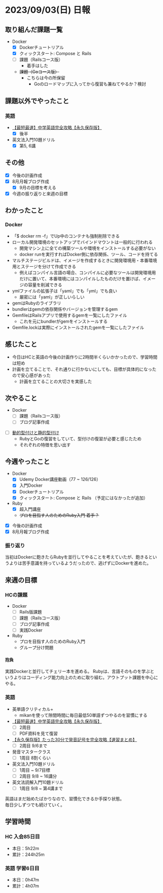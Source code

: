 # 2023/09/03(日) 日報

## 取り組んだ課題一覧

- Docker
  - [x] Dockerチュートリアル
  - [x] クィックスタート: Compose と Rails
  - [ ] 課題（Railsコース版）
    - 着手はした
  - ~~課題（Goコース版）~~
    - こちらは今の所保留
      - Goのロードマップに入ってから復習も兼ねてやるか？検討

## 課題以外でやったこと

### 英語

- [【最短最速】中学英語完全攻略【永久保存版】](https://youtu.be/-d-CgIl1ce4?si=zrok9COv967OIJQ7)
  - [x] 後半
- 英文法入門10題ドリル
  - [x] 第5, 6講

## その他

- [x] 今後の計画作成
- [x] 8月月報ブログ作成
  - [x] 9月の目標を考える
- [x] 今週の振り返りと来週の目標

## わかったこと

### Docker

- 「$ docker rm -f」でUp中のコンテナも強制削除できる
- ローカル開発環境のセットアップでバインドマウントは一般的に行われる
  - 開発マシン上に全ての構築ツールや環境をインストールする必要がない
  - docker runを実行すればDocker側に依存関係、ツール、コードを持てる
- マルチステージビルドは、イメージを作成するときに開発環境用・本番環境用とステージを分けて作成できる
  - 例えばコンパイル言語の場合、コンパイルに必要なツールは開発環境用だけに置いて、本番環境にはコンパイルしたものだけを置けば、イメージの容量を削減できる
- ymlファイルの拡張子は「yaml」でも「yml」でも良い
  - 厳密には「yaml」が正しいらしい
- gemはRubyのライブラリ
- bundlerはgemの依存関係やバージョンを管理するgem
- GemfileはRailsアプリで使用するgemを一覧にしたファイル
  - これを元にbundlerがgemをインストールする
- Gemfile.lockは実際にインストールされたgemを一覧にしたファイル

## 感じたこと

- 今日はHCと英語の今後の計画作りに2時間半くらいかかったので、学習時間は短め
- 計画を立てることで、それ通りに行かないにしても、目標が具体的になったので安心感があった
  - 計画を立てることの大切さを実感した

## 次やること

- Docker
  - [ ] 課題（Railsコース版）
  - [ ] ブログ記事作成

- [ ] [動的型付けと静的型付け](https://qiita.com/toryuneko/items/c023031b61886cae2a99)
  - RubyとGoの復習をしていて、型付けの復習が必要と感じたため
  - それぞれの特徴を思い出す

## 今週やったこと

- Docker
  - [x] Udemy Docker講座動画（77 ~ 126/126）
  - [x] 入門Docker
  - [x] Dockerチュートリアル
  - [x] クィックスタート: Compose と Rails （予定にはなかったが追加）
- Ruby
  - [x] 超入門講座
  - ~~プロを目指す人のためのRuby入門 着手？~~
- [x] 今後の計画作成
- [x] 8月月報ブログ作成

### 振り返り

当初はDockerに飽きたらRubyを並行してやることを考えていたが、飽きるというよりは苦手意識を持っているようだったので、逃げずにDockerを進めた。  

## 来週の目標

### HCの課題

- Docker
  - [ ] Rails版課題
  - [ ] 課題（Railsコース版）
  - [ ] ブログ記事作成
  - [ ] 実践Docker

- Ruby
  - プロを目指す人のためのRuby入門
  - グループ分け問題

#### 抱負

実践Dockerと並行してチェリー本を進める。
Rubyは、言語そのものを学ぶというよりはコーディング能力向上のために取り組む。アウトプット課題を中心にやる。

### 英語

- 英単語クリティカル+
  - mikanを使って隙間時間に毎日最低50単語ずつやるのを習慣にする
- [【最短最速】中学英語完全攻略【永久保存版】](https://youtu.be/-d-CgIl1ce4?si=zrok9COv967OIJQ7)
  - [ ] 2周目
  - [ ] PDF資料を見て復習
- [【永久保存版】たった30分で発音記号を完全攻略【速習まとめ】](https://www.youtube.com/watch?v=Qe3EmiFWgGM&ab_channel=Atsueigo)
  - [ ] 2周目 9/6まで
- 発音マスタークラス
  - [ ] 1周目 8割くらい
- 英文法入門10題ドリル
  - [ ] 1周目 ~ 9/7目標
  - [ ] 2周目 9/8 ~ 16講分
- 英文法読解入門10題ドリル
  - [ ] 1周目 9/8 ~ 第4講まで

英語はまだ始めたばかりなので、習慣化できるか手探り状態。  
毎日少しずつでも続けていく。

## 学習時間

### HC 入会85日目

- 本日：5h22m
- 累計：244h25m

### 英語 学習6日目

- 本日：0h47m
- 累計：4h07m
